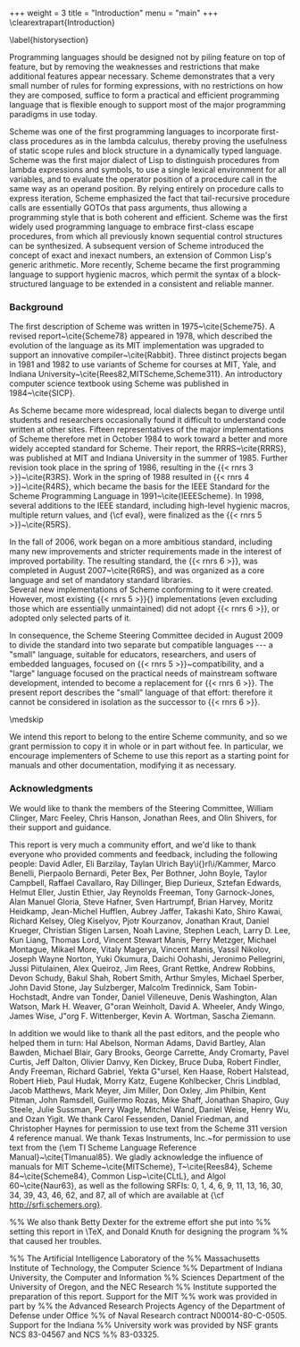 +++
weight = 3
title = "Introduction"
menu = "main"
+++
\clearextrapart{Introduction}

\label{historysection}

Programming languages should be designed not by piling feature on top of
feature, but by removing the weaknesses and restrictions that make additional
features appear necessary.  Scheme demonstrates that a very small number
of rules for forming expressions, with no restrictions on how they are
composed, suffice to form a practical and efficient programming language
that is flexible enough to support most of the major programming
paradigms in use today.

Scheme
was one of the first programming languages to incorporate first-class
procedures as in the lambda calculus, thereby proving the usefulness of
static scope rules and block structure in a dynamically typed language.
Scheme was the first major dialect of Lisp to distinguish procedures
from lambda expressions and symbols, to use a single lexical
environment for all variables, and to evaluate the operator position
of a procedure call in the same way as an operand position.  By relying
entirely on procedure calls to express iteration, Scheme emphasized the
fact that tail-recursive procedure calls are essentially GOTOs that
pass arguments, thus allowing a programming style that is both coherent
and efficient.  Scheme was the first widely used programming language to
embrace first-class escape procedures, from which all previously known
sequential control structures can be synthesized.  A subsequent
version of Scheme introduced the concept of exact and inexact numbers,
an extension of Common Lisp's generic arithmetic.
More recently, Scheme became the first programming language to support
hygienic macros, which permit the syntax of a block-structured language
to be extended in a consistent and reliable manner.


### Background

The first description of Scheme was written in
1975~\cite{Scheme75}.  A revised report~\cite{Scheme78}
appeared in 1978, which described the evolution
of the language as its MIT implementation was upgraded to support an
innovative compiler~\cite{Rabbit}.  Three distinct projects began in
1981 and 1982 to use variants of Scheme for courses at MIT, Yale, and
Indiana University~\cite{Rees82,MITScheme,Scheme311}.  An introductory
computer science textbook using Scheme was published in
1984~\cite{SICP}.

As Scheme became more widespread,
local dialects began to diverge until students and researchers
occasionally found it difficult to understand code written at other
sites.
Fifteen representatives of the major implementations of Scheme therefore
met in October 1984 to work toward a better and more widely accepted
standard for Scheme.
Their report, the RRRS~\cite{RRRS},
was published at MIT and Indiana University in the summer of 1985.
Further revision took place in the spring of 1986, resulting in the
{{< rnrs 3 >}}~\cite{R3RS}.
Work in the spring of 1988 resulted in {{< rnrs 4 >}}~\cite{R4RS},
which became the basis for the
IEEE Standard for the Scheme Programming Language in 1991~\cite{IEEEScheme}.
In 1998, several additions to the IEEE standard, including high-level
hygienic macros, multiple return values, and {\cf eval}, were finalized
as the {{< rnrs 5 >}}~\cite{R5RS}.



In the fall of 2006, work began on a more ambitious standard,
including many new improvements and stricter requirements made in the
interest of improved portability.  The resulting standard, the
{{< rnrs 6 >}}, was completed in August 2007~\cite{R6RS}, and was organized
as a core language and set of mandatory standard libraries.  
Several new implementations of Scheme conforming to it were created.
However, most existing {{< rnrs 5 >}}{} implementations (even excluding those
which are essentially unmaintained) did not adopt {{< rnrs 6 >}}, or adopted
only selected parts of it.

In consequence, the Scheme Steering Committee decided in August 2009 to divide the
standard into two separate but compatible languages --- a "small"
language, suitable for educators, researchers, and users of embedded languages,
focused on {{< rnrs 5 >}}~compatibility, and a "large" language focused
on the practical needs of mainstream software development,
intended to become a replacement for {{< rnrs 6 >}}.
The present report describes the "small" language of that effort:
therefore it cannot be considered in isolation as the successor
to {{< rnrs 6 >}}.



\medskip

We intend this report to belong to the entire Scheme community, and so
we grant permission to copy it in whole or in part without fee.  In
particular, we encourage implementers of Scheme to use this report as
a starting point for manuals and other documentation, modifying it as
necessary.




### Acknowledgments

We would like to thank the members of the Steering Committee, William
Clinger, Marc Feeley, Chris Hanson, Jonathan Rees, and Olin Shivers, for
their support and guidance.

This report is very much a community effort, and we'd like to
thank everyone who provided comments and feedback, including
the following people: David Adler, Eli Barzilay, Taylan Ulrich
Bay\i{}rl\i/Kammer, Marco Benelli, Pierpaolo Bernardi,
Peter Bex, Per Bothner, John Boyle, Taylor Campbell, Raffael Cavallaro,
Ray Dillinger, Biep Durieux, Sztefan Edwards, Helmut Eller, Justin
Ethier, Jay Reynolds Freeman, Tony Garnock-Jones, Alan Manuel Gloria,
Steve Hafner, Sven Hartrumpf, Brian Harvey, Moritz Heidkamp, Jean-Michel
Hufflen, Aubrey Jaffer, Takashi Kato, Shiro Kawai, Richard Kelsey, Oleg
Kiselyov, Pjotr Kourzanov, Jonathan Kraut, Daniel Krueger, Christian
Stigen Larsen, Noah Lavine, Stephen Leach, Larry D. Lee, Kun Liang,
Thomas Lord, Vincent Stewart Manis, Perry Metzger, Michael Montague,
Mikael More, Vitaly Magerya, Vincent Manis, Vassil Nikolov, Joseph
Wayne Norton, Yuki Okumura, Daichi Oohashi, Jeronimo Pellegrini, Jussi
Piitulainen, Alex Queiroz, Jim Rees, Grant Rettke, Andrew Robbins, Devon
Schudy, Bakul Shah, Robert Smith, Arthur Smyles, Michael Sperber, John
David Stone, Jay Sulzberger, Malcolm Tredinnick, Sam Tobin-Hochstadt,
Andre van Tonder, Daniel Villeneuve, Denis Washington, Alan Watson,
Mark H.  Weaver, G\"oran Weinholt, David A. Wheeler, Andy Wingo, James
Wise, J\"org F. Wittenberger, Kevin A. Wortman, Sascha Ziemann.

In addition we would like to thank all the past editors, and the
people who helped them in turn: Hal Abelson, Norman Adams, David
Bartley, Alan Bawden, Michael Blair, Gary Brooks, George Carrette,
Andy Cromarty, Pavel Curtis, Jeff Dalton, Olivier Danvy, Ken Dickey,
Bruce Duba, Robert Findler, Andy Freeman, Richard Gabriel, Yekta
G\"ursel, Ken Haase, Robert Halstead, Robert Hieb, Paul Hudak, Morry
Katz, Eugene Kohlbecker, Chris Lindblad, Jacob Matthews, Mark Meyer,
Jim Miller, Don Oxley, Jim Philbin, Kent Pitman, John Ramsdell,
Guillermo Rozas, Mike Shaff, Jonathan Shapiro, Guy Steele, Julie
Sussman, Perry Wagle, Mitchel Wand, Daniel Weise, Henry Wu, and Ozan
Yigit.  We thank Carol Fessenden, Daniel Friedman, and Christopher
Haynes for permission to use text from the Scheme 311 version 4
reference manual.  We thank Texas Instruments, Inc.~for permission to
use text from the {\em TI Scheme Language Reference
Manual}~\cite{TImanual85}.  We gladly acknowledge the influence of
manuals for MIT Scheme~\cite{MITScheme}, T~\cite{Rees84}, Scheme
84~\cite{Scheme84}, Common Lisp~\cite{CLtL}, and Algol 60~\cite{Naur63},
as well as the following SRFIs:  0, 1, 4, 6, 9, 11, 13, 16, 30, 34, 39, 43, 46, 62, and 87,
all of which are available at {\cf http://srfi.schemers.org}.

%% We also thank Betty Dexter for the extreme effort she put into
%% setting this report in \TeX, and Donald Knuth for designing the program
%% that caused her troubles.

%% The Artificial Intelligence Laboratory of the
%% Massachusetts Institute of Technology, the Computer Science
%% Department of Indiana University, the Computer and Information
%% Sciences Department of the University of Oregon, and the NEC Research
%% Institute supported the preparation of this report.  Support for the MIT
%% work was provided in part by
%% the Advanced Research Projects Agency of the Department of Defense under Office
%% of Naval Research contract N00014-80-C-0505.  Support for the Indiana
%% University work was provided by NSF grants NCS 83-04567 and NCS
%% 83-03325.
